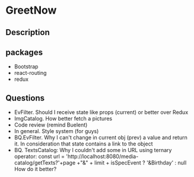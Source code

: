 # GreetNow

## Description

## packages

- Bootstrap
- react-routing
- redux

## Questions

- EvFilter. Should I receive state like props (current) or better over Redux
- ImgCatalog. How better fetch a pictures
- Code review (remind Buelent)
- In general. Style system (for guys)
- BQ.EvFilter. Why I can't change in current obj (prev) a value and return it. In consideration that state contains a link to the object
- BQ. TextsCatalog: Why I couldn't add some in URL using ternary operator:
  const url = 'http://localhost:8080/media-catalog/getTexts?'+page +"&" + limit + isSpecEvent ? '&Birthday' : null
  How do it better?
